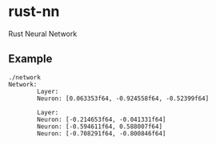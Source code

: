 # rust-nn
Rust Neural Network

## Example
    ./network 
    Network:
            Layer:
            Neuron: [0.063353f64, -0.924558f64, -0.52399f64]
    
            Layer:
            Neuron: [-0.214653f64, -0.041331f64]
            Neuron: [-0.594611f64, 0.588007f64]
            Neuron: [-0.708291f64, -0.800846f64]
